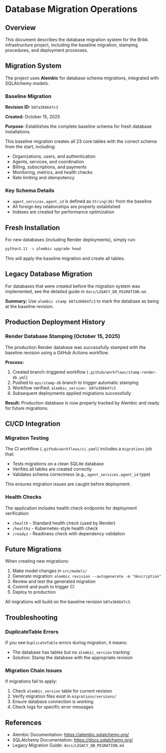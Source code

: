 # Database Migration Operations

## Overview

This document describes the database migration system for the Brikk infrastructure project, including the baseline
migration, stamping procedures, and deployment processes.

## Migration System

The project uses **Alembic** for database schema migrations, integrated with SQLAlchemy models.

### Baseline Migration

**Revision ID:** `b07a366647c3`

**Created:** October 15, 2025

**Purpose:** Establishes the complete baseline schema for fresh database installations.

This baseline migration creates all 23 core tables with the correct schema from the start, including:

- Organizations, users, and authentication
- Agents, services, and coordination
- Billing, subscriptions, and payments
- Monitoring, metrics, and health checks
- Rate limiting and idempotency

### Key Schema Details

- `agent_services.agent_id` is defined as `String(36)` from the baseline
- All foreign key relationships are properly established
- Indexes are created for performance optimization

## Fresh Installation

For new databases (including Render deployments), simply run:

```bash
python3.11 -m alembic upgrade head
```

This will apply the baseline migration and create all tables.

## Legacy Database Migration

For databases that were created before the migration system was implemented, see the detailed guide in
`docs/LEGACY_DB_MIGRATION.md`.

**Summary:** Use `alembic stamp b07a366647c3` to mark the database as being at the baseline revision.

## Production Deployment History

### Render Database Stamping (October 15, 2025)

The production Render database was successfully stamped with the baseline revision using a GitHub Actions workflow.

**Process:**

1. Created branch-triggered workflow (`.github/workflows/stamp-render-db.yml`)
2. Pushed to `ops/stamp-db` branch to trigger automatic stamping
3. Workflow verified: `alembic_version: b07a366647c3`
4. Subsequent deployments applied migrations successfully

**Result:** Production database is now properly tracked by Alembic and ready for future migrations.

## CI/CD Integration

### Migration Testing

The CI workflow (`.github/workflows/ci.yaml`) includes a `migrations` job that:

- Tests migrations on a clean SQLite database
- Verifies all tables are created correctly
- Validates schema correctness (e.g., `agent_services.agent_id` type)

This ensures migration issues are caught before deployment.

### Health Checks

The application includes health check endpoints for deployment verification:

- `/health` - Standard health check (used by Render)
- `/healthz` - Kubernetes-style health check
- `/readyz` - Readiness check with dependency validation

## Future Migrations

When creating new migrations:

1. Make model changes in `src/models/`
2. Generate migration: `alembic revision --autogenerate -m "description"`
3. Review and test the generated migration
4. Commit and push to trigger CI
5. Deploy to production

All migrations will build on the baseline revision `b07a366647c3`.

## Troubleshooting

### DuplicateTable Errors

If you see `DuplicateTable` errors during migration, it means:

- The database has tables but no `alembic_version` tracking
- Solution: Stamp the database with the appropriate revision

### Migration Chain Issues

If migrations fail to apply:

1. Check `alembic_version` table for current revision
2. Verify migration files exist in `migrations/versions/`
3. Ensure database connection is working
4. Check logs for specific error messages

## References

- Alembic Documentation: <https://alembic.sqlalchemy.org/>
- SQLAlchemy Documentation: <https://docs.sqlalchemy.org/>
- Legacy Migration Guide: `docs/LEGACY_DB_MIGRATION.md`
